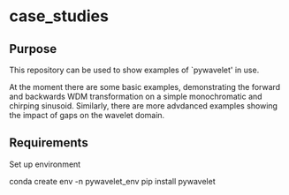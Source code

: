 # case_studies

## Purpose

This repository can be used to show examples of `pywavelet' in use. 

At the moment there are some basic examples, demonstrating the forward and backwards WDM transformation on a simple monochromatic and chirping sinusoid. Similarly, there are more advdanced examples showing the impact of gaps on the wavelet domain. 

## Requirements

Set up environment

conda create env -n pywavelet_env
pip install pywavelet
